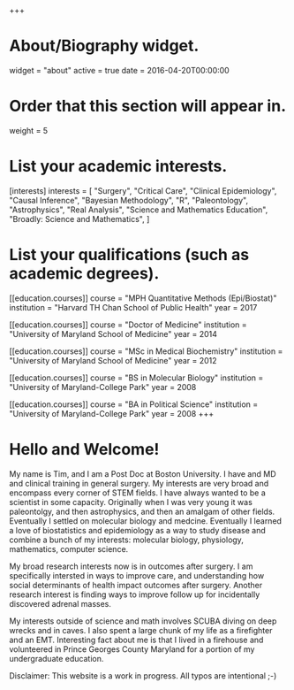+++
# About/Biography widget.
widget = "about"
active = true
date = 2016-04-20T00:00:00

# Order that this section will appear in.
weight = 5

# List your academic interests.
[interests]
  interests = [
    "Surgery",
    "Critical Care",
    "Clinical Epidemiology",
    "Causal Inference",
    "Bayesian Methodology",
    "R",
    "Paleontology",
    "Astrophysics",
    "Real Analysis",
    "Science and Mathematics Education",
    "Broadly: Science and Mathematics",
  ]

# List your qualifications (such as academic degrees).
[[education.courses]]
  course = "MPH Quantitative Methods (Epi/Biostat)"
  institution = "Harvard TH Chan School of Public Health"
  year = 2017

[[education.courses]]
  course = "Doctor of Medicine"
  institution = "University of Maryland School of Medicine"
  year = 2014

[[education.courses]]
  course = "MSc in Medical Biochemistry"
  institution = "University of Maryland School of Medicine"
  year = 2012
  
[[education.courses]]
  course = "BS in Molecular Biology"
  institution = "University of Maryland-College Park"
  year = 2008
 
 [[education.courses]]
  course = "BA in Political Science"
  institution = "University of Maryland-College Park"
  year = 2008
+++

# Hello and Welcome!

My name is Tim, and I am a Post Doc at Boston University. I have and MD and clinical training in general surgery. My interests are very broad and encompass every corner of STEM fields. I have always wanted to be a scientist in some capacity. Originally when I was very young it was paleontolgy, and then astrophysics, and then an amalgam of other fields. Eventually I settled on molecular biology and medcine. Eventually I learned a love of biostatistics and epidemiology as a way to study disease and combine a bunch of my interests: molecular biology, physiology, mathematics, computer science. 

My broad research interests now is in outcomes after surgery. I am specifically intersted in ways to improve care, and understanding how social determinants of health impact outcomes after surgery. Another research interest is finding ways to improve follow up for incidentally discovered adrenal masses. 

My interests outside of science and math involves SCUBA diving on deep wrecks and in caves. I also spent a large chunk of my life as a firefighter and an EMT. Interesting fact about me is that I lived in a firehouse and volunteered in Prince Georges County Maryland for a portion of my undergraduate education.

Disclaimer: This website is a work in progress. All typos are intentional ;-)

